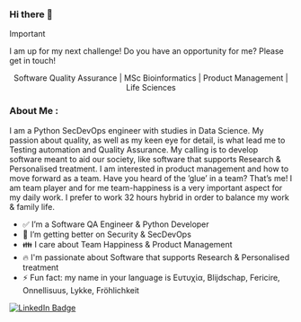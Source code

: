 ### Hi there 👋

<!--
**F3licity/F3licity** is a ✨ _special_ ✨ repository because its `README.md` (this file) appears on your GitHub profile.

Here are some ideas to get you started:

- 🔭 I’m currently working on ...
- 🌱 I’m currently learning ...
- 👯 I’m looking to collaborate on ...
- 🤔 I’m looking for help with ...
- 💬 Ask me about ...
- 📫 How to reach me: ...
- 😄 Pronouns: ...
- ⚡ Fun fact: ...
-->

> [!IMPORTANT]
> I am up for my next challenge! Do you have an opportunity for me? Please get in touch!

<div align="center">Software Quality Assurance | MSc Bioinformatics | Product Management | Life Sciences </div>

### About Me :
I am a Python SecDevOps engineer with studies in Data Science.
My passion about quality, as well as my keen eye for detail, is what
lead me to Testing automation and Quality Assurance.
My calling is to develop software meant to aid our society, like software that supports Research & Personalised treatment.
I am interested in product management and how to move forward as a team. Have you
heard of the ’glue’ in a team? That’s me! I am team player and for me
team-happiness is a very important aspect for my daily work. I prefer to
work 32 hours hybrid in order to balance my work & family life.

- ✅ I’m a Software QA Engineer & Python Developer
- 🌱 I’m getting better on Security & SecDevOps
- 👪 I care about Team Happiness & Product Management
- 🔥 I'm passionate about Software that supports Research & Personalised treatment
- ⚡ Fun fact: my name in your language is Ευτυχία, Blijdschap, Fericire, Onnellisuus, Lykke, Fröhlichkeit 

<div id="badges">
  <a href="https://www.linkedin.com/in/eftychia-thomaidou/">
    <img src="https://img.shields.io/badge/LinkedIn-blue?style=for-the-badge&logo=linkedin&logoColor=white" alt="LinkedIn Badge"/>
  </a>
</div>
